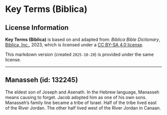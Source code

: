 # Key Terms (Biblica)

## License Information

**Key Terms (Biblica)** is based on and adapted from: _Biblica Bible Dictionary_, [Biblica, Inc.](https://www.biblica.com/), 2023, which is licensed under a [CC BY-SA 4.0 license](https://creativecommons.org/licenses/by-sa/4.0/legalcode.en).

This markdown version (created `2025-10-20`) is provided under the same license.



--------------------------------

## Manasseh (id: 132245)

The eldest son of Joseph and Asenath. In the Hebrew language, Manasseh means causing to forget. Jacob adopted him as one of his own sons. Manasseh’s family line became a tribe of Israel. Half of the tribe lived east of the River Jordan. The other half lived west of the River Jordan in Canaan.


